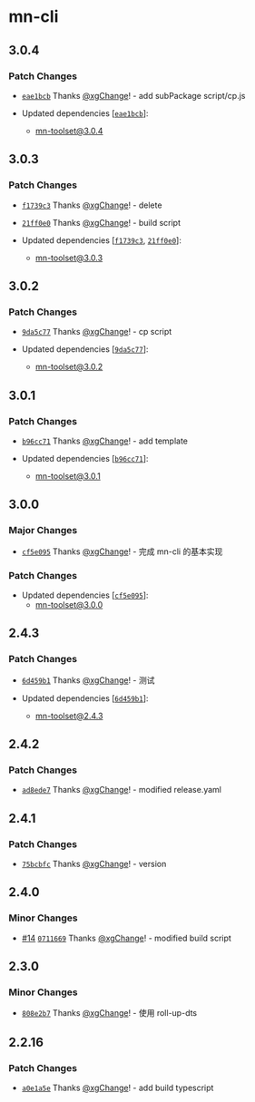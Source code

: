 # mn-cli

## 3.0.4

### Patch Changes

- [`eae1bcb`](https://github.com/xgChange/monorepo-test/commit/eae1bcb1f045a4dab394df3729bdba4432a34d9f) Thanks [@xgChange](https://github.com/xgChange)! - add subPackage script/cp.js

- Updated dependencies [[`eae1bcb`](https://github.com/xgChange/monorepo-test/commit/eae1bcb1f045a4dab394df3729bdba4432a34d9f)]:
  - mn-toolset@3.0.4

## 3.0.3

### Patch Changes

- [`f1739c3`](https://github.com/xgChange/monorepo-test/commit/f1739c3d603b878bd9b13e1d885b9cc36f482408) Thanks [@xgChange](https://github.com/xgChange)! - delete

- [`21ff0e0`](https://github.com/xgChange/monorepo-test/commit/21ff0e02c53ef23368aeb977bf39084979e49c66) Thanks [@xgChange](https://github.com/xgChange)! - build script

- Updated dependencies [[`f1739c3`](https://github.com/xgChange/monorepo-test/commit/f1739c3d603b878bd9b13e1d885b9cc36f482408), [`21ff0e0`](https://github.com/xgChange/monorepo-test/commit/21ff0e02c53ef23368aeb977bf39084979e49c66)]:
  - mn-toolset@3.0.3

## 3.0.2

### Patch Changes

- [`9da5c77`](https://github.com/xgChange/monorepo-test/commit/9da5c7798297166a5ee6c55490191027767dd652) Thanks [@xgChange](https://github.com/xgChange)! - cp script

- Updated dependencies [[`9da5c77`](https://github.com/xgChange/monorepo-test/commit/9da5c7798297166a5ee6c55490191027767dd652)]:
  - mn-toolset@3.0.2

## 3.0.1

### Patch Changes

- [`b96cc71`](https://github.com/xgChange/monorepo-test/commit/b96cc7143c776ff3dd3326fe0badc0547a1022be) Thanks [@xgChange](https://github.com/xgChange)! - add template

- Updated dependencies [[`b96cc71`](https://github.com/xgChange/monorepo-test/commit/b96cc7143c776ff3dd3326fe0badc0547a1022be)]:
  - mn-toolset@3.0.1

## 3.0.0

### Major Changes

- [`cf5e095`](https://github.com/xgChange/monorepo-test/commit/cf5e095af621b479663e589783237cff147b2ce7) Thanks [@xgChange](https://github.com/xgChange)! - 完成 mn-cli 的基本实现

### Patch Changes

- Updated dependencies [[`cf5e095`](https://github.com/xgChange/monorepo-test/commit/cf5e095af621b479663e589783237cff147b2ce7)]:
  - mn-toolset@3.0.0

## 2.4.3

### Patch Changes

- [`6d459b1`](https://github.com/xgChange/monorepo-test/commit/6d459b185d77f322b02f10b885c5ca22814e7da7) Thanks [@xgChange](https://github.com/xgChange)! - 测试

- Updated dependencies [[`6d459b1`](https://github.com/xgChange/monorepo-test/commit/6d459b185d77f322b02f10b885c5ca22814e7da7)]:
  - mn-toolset@2.4.3

## 2.4.2

### Patch Changes

- [`ad8ede7`](https://github.com/xgChange/monorepo-test/commit/ad8ede709e62457e6c2bb4f0269efb2289415810) Thanks [@xgChange](https://github.com/xgChange)! - modified release.yaml

## 2.4.1

### Patch Changes

- [`75bcbfc`](https://github.com/xgChange/monorepo-test/commit/75bcbfc78722456ab287826a653f819924697124) Thanks [@xgChange](https://github.com/xgChange)! - version

## 2.4.0

### Minor Changes

- [#14](https://github.com/xgChange/monorepo-test/pull/14) [`0711669`](https://github.com/xgChange/monorepo-test/commit/0711669c79648c7f5150131cc025b46e7ec29ea8) Thanks [@xgChange](https://github.com/xgChange)! - modified build script

## 2.3.0

### Minor Changes

- [`808e2b7`](https://github.com/xgChange/monorepo-test/commit/808e2b745314e7a548f246ec72ccad1e667e561e) Thanks [@xgChange](https://github.com/xgChange)! - 使用 roll-up-dts

## 2.2.16

### Patch Changes

- [`a0e1a5e`](https://github.com/xgChange/monorepo-test/commit/a0e1a5ed1a8b79796cdf17a6167d6cc429a13387) Thanks [@xgChange](https://github.com/xgChange)! - add build typescript
